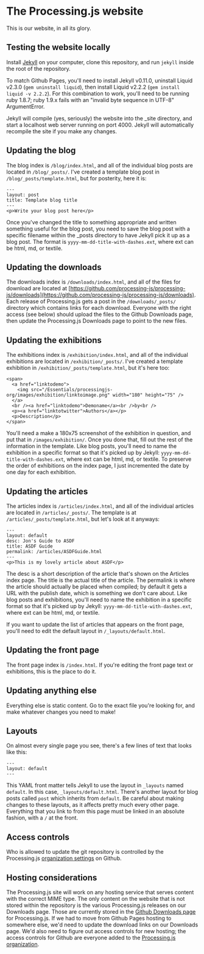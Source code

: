 The Processing.js website
=========================

This is our website, in all its glory.

Testing the website locally
---------------------------

Install [Jekyll](https://github.com/mojombo/jekyll/wiki/Install) on your computer,
clone this repository, and run `jekyll` inside the root of the repository. 

To match Github Pages, you'll need to install Jekyll v0.11.0, uninstall Liquid v2.3.0
(`gem uninstall liquid`), then install Liquid v2.2.2 (`gem install liquid -v 2.2.2`).  For this
combination to work, you'll need to be running ruby 1.8.7; ruby 1.9.x fails with an "invalid byte 
sequence in UTF-8" ArgumentError. 

Jekyll will compile (yes, seriously) the website into the _site directory, and start a
localhost web server running on port 4000. Jekyll will automatically recompile the site
if you make any changes.

Updating the blog
-----------------

The blog index is `/blog/index.html`, and all of the individual blog posts are located in
`/blog/_posts/`. I've created a template blog post in `/blog/_posts/template.html`, but for
posterity, here it is:

    --- 
    layout: post
    title: Template blog title
    ---
    <p>Write your blog post here</p>

Once you've changed the title to something appropriate and written something useful for the
blog post, you need to save the blog post with a specific filename within the _posts
directory to have Jekyll pick it up as a blog post. The format is `yyyy-mm-dd-title-with-dashes.ext`,
where ext can be html, md, or textile.

Updating the downloads
----------------------

The downloads index is `/downloads/index.html`, and all of the files for download are located
at [https://github.com/processing-js/processing-js/downloads](https://github.com/processing-js/processing-js/downloads).
Each release of Processing.js gets a post in the `/downloads/_posts/` directory which contains
links for each download.
Everyone with the right access (see below) should upload the files to the Github Downloads
page, then update the Processing.js Downloads page to point to the new files.

Updating the exhibitions
------------------------

The exhibitions index is `/exhibition/index.html`, and all of the individual exhibitions are
located in `/exhibition/_posts/`. I've created a template exhibition in
`/exhibition/_posts/template.html`, but it's here too:

    <span>
      <a href="linktodemo">
        <img src="/Essentials/processingjs-org/images/exhibition/linktoimage.png" width="180" height="75" />
      </a>
      <br /><a href="linktodemo">Demoname</a><br />by<br />
      <p><a href="linktotwitter">Authors</a></p>
      <p>Description</p>
    </span>

You'll need a make a 180x75 screenshot of the exhibition in question, and put that in
`/images/exhibition/`. Once you done that, fill out the rest of the information in the
template. Like blog posts, you'll need to name the exhibition  in a specific format so
that it's picked up by Jekyll: `yyyy-mm-dd-title-with-dashes.ext`, where ext can be html,
md, or textile. To preserve the order of exhibitions on the index page, I just incremented
the date by one day for each exhibition.

Updating the articles
---------------------

The articles index is `/articles/index.html`, and all of the individual articles are located
in `/articles/_posts/`. The template is at `/articles/_posts/template.html`, but let's look
at it anyways:

    ---
    layout: default
    desc: Jon's Guide to ASDF
    title: ASDF Guide
    permalink: /articles/ASDFGuide.html
    ---
    <p>This is my lovely article about ASDF</p>

The desc is a short description of the article that's shown on the Articles index page. The
title is the actual title of the article. The permalink is where the article should actually
be placed when compiled; by default it gets a URL with the publish date, which is something
we don't care about. Like blog posts and exhibitions, you'll need to name the exhibition in
a specific format so that it's picked up by Jekyll: `yyyy-mm-dd-title-with-dashes.ext`, where
ext can be html, md, or textile.

If you want to update the list of articles that appears on the front page, you'll need to edit
the default layout in `/_layouts/default.html`.

Updating the front page
-----------------------

The front page index is `/index.html`. If you're editing the front page text or exhibitions,
this is the place to do it.

Updating anything else
----------------------

Everything else is static content. Go to the exact file you're looking for, and make whatever
changes you need to make!

Layouts
-------

On almost every single page you see, there's a few lines of text that looks like this:

    ---
    layout: default
    ---

This YAML front matter tells Jekyll to use the layout in `_layouts` named `default`. In this
case, `_layouts/default.html`. There's another layout for blog posts called `post` which
inherits from `default`. Be careful about making changes to these layouts, as it affects
pretty much every other page. Everything that you link to from this page must be linked in
an absolute fashion, with a `/` at the front.

Access controls
---------------

Who is allowed to update the git repository is controlled by the Processing.js
[organization settings](https://github.com/organizations/processing-js/teams) on Github.

Hosting considerations
----------------------

The Processing.js site will work on any hosting service that serves content with the
correct MIME type. The only content on the website that is not stored within the
repository is the various Processing.js releases on our Downloads page. Those are
currently stored in the [Github Downloads page](https://github.com/processing-js/processing-js/downloads)
for Processing.js. If we had to move from Github Pages hosting to somewhere else, we'd
need to update the download links on our Downloads page. We'd also need to figure out
access controls for new hosting; the access controls for Github are everyone added to
the [Processing.js organization](https://github.com/processing-js).
